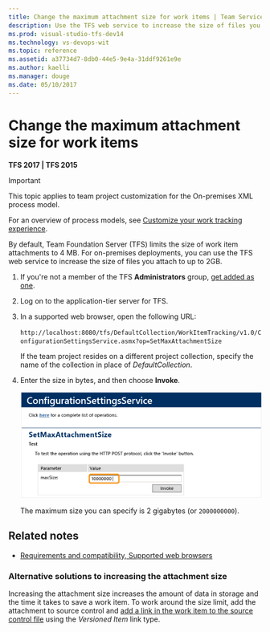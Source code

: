 ```yaml
---
title: Change the maximum attachment size for work items | Team Services & TFS
description: Use the TFS web service to increase the size of files you attach to up to 2GB - Team Foundation Server (TFS)
ms.prod: visual-studio-tfs-dev14
ms.technology: vs-devops-wit
ms.topic: reference
ms.assetid: a37734d7-8db0-44e5-9e4a-31ddf9261e9e
ms.author: kaelli
ms.manager: douge
ms.date: 05/10/2017  
---
```


# Change the maximum attachment size for work items

<p><b>TFS 2017 | TFS 2015 </b></p>

>[!IMPORTANT]  
>This topic applies to team project customization for the On-premises XML process model. 
>
>For an overview of process models, see [Customize your work tracking experience](../customize/customize-work.md).  


By default, Team Foundation Server (TFS) limits the size of work item attachments to 4 MB. For on-premises deployments, you can use the TFS web service to increase the size of files you attach to up to 2GB.  
  
1.  If you're not a member of the TFS **Administrators** group, [get added as one](../../accounts/add-administrator-tfs.md).    
  
2.  Log on to the application-tier server for TFS.  
  
3.  In a supported web browser, open the following URL:  
  
     `http://localhost:8080/tfs/DefaultCollection/WorkItemTracking/v1.0/ConfigurationSettingsService.asmx?op=SetMaxAttachmentSize`  
  
     If the team project resides on a different project collection, specify the name of the collection in place of *DefaultCollection*.  
  
4.  Enter the size in bytes, and then choose **Invoke**.  
  
     ![SetMaxAttachmentSize, ConfigurationSettingsService](_img/alm_wit_attachsize.png "ALM_WIT_AttachSize")  
  
     The maximum size you can specify is 2 gigabytes (or `2000000000`).  
  
## Related notes
  
- [Requirements and compatibility, Supported web browsers](../../accounts/requirements.md#supported-browsers)

### Alternative solutions to increasing the attachment size   

Increasing the attachment size increases the amount of data in storage and the time it takes to save a work item. To work around the size limit, add the attachment to source control and [add a link in the work item to the source control file](../track/link-work-items-support-traceability.md) using the *Versioned Item* link type.  
  
 